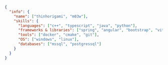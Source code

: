 ```json
{
  "info": {
    "name": ["thinhorigami", "m03w"],
    "skills": {
      "languages": ["c++", "typescript", "java", "python"],
      "frameworks & libraries": ["spring", "angular", "bootstrap", "vite"],
      "tools": ["docker", "cmake", "git"],
      "OS": ["windows", "linux"],
      "databases": ["mssql", "postgressql"]
    }
  }
}
```

<!---
user-thinhorigami/user-thinhorigami is a ✨ special ✨ repository because its `README.md` (this file) appears on your GitHub profile.
You can click the Preview link to take a look at your changes.
--->
